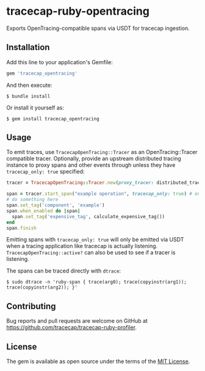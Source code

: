 # tracecap-ruby-opentracing

Exports OpenTracing-compatible spans via USDT for tracecap ingestion.

## Installation

Add this line to your application's Gemfile:

```ruby
gem 'tracecap_opentracing'
```

And then execute:

    $ bundle install

Or install it yourself as:

    $ gem install tracecap_opentracing

## Usage

To emit traces, use `TracecapOpenTracing::Tracer` as an OpenTracing::Tracer compatible tracer. Optionally, provide an upstream distributed tracing instance to proxy spans and other events through unless they have `tracecap_only: true` specified:
```ruby
tracer = TracecapOpenTracing::Tracer.new(proxy_tracer: distributed_tracer) # optionally proxy to a distributed tracer

span = tracer.start_span("example operation", tracecap_only: true) # only emit this to tracecap, not to the proxied tracer
# do something here
span.set_tag('component', 'example')
span.when_enabled do |span|
  span.set_tag('expensive_tag', calculate_expensive_tag())
end
span.finish
```

Emitting spans with `tracecap_only: true` will only be emitted via USDT when a tracing application like tracecap is actually listening. `TracecapOpenTracing::active?` can also be used to see if a tracer is listening.

The spans can be traced directly with `dtrace`:
```
$ sudo dtrace -n 'ruby-span { trace(arg0); trace(copyinstr(arg1)); trace(copyinstr(arg2)); }'
```

## Contributing

Bug reports and pull requests are welcome on GitHub at https://github.com/tracecap/tracecap-ruby-profiler.

## License

The gem is available as open source under the terms of the [MIT License](https://opensource.org/licenses/MIT).
